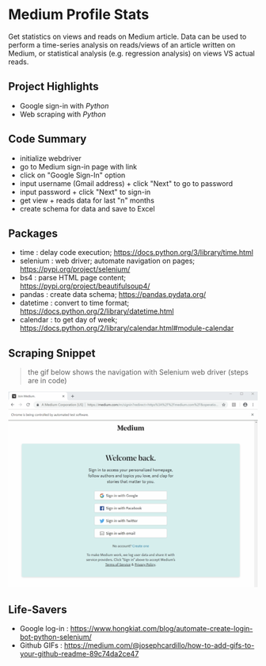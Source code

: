# Medium Profile Stats
Get statistics on views and reads on Medium article. Data can be used to perform a time-series analysis on reads/views of an article written on Medium, or statistical analysis (e.g. regression analysis) on views VS actual reads. 

## Project Highlights
- Google sign-in with *Python*
- Web scraping with *Python*

## Code Summary
- initialize webdriver
- go to Medium sign-in page with link
- click on "Google Sign-In" option
- input username (Gmail address) + click "Next" to go to password
- input password + click "Next" to sign-in
- get view + reads data for last "n" months
- create schema for data and save to Excel

## Packages
- time : delay code execution; https://docs.python.org/3/library/time.html
- selenium : web driver; automate navigation on pages; https://pypi.org/project/selenium/
- bs4 : parse HTML page content; https://pypi.org/project/beautifulsoup4/
- pandas : create data schema; https://pandas.pydata.org/
- datetime : convert to time format; https://docs.python.org/2/library/datetime.html
- calendar : to get day of week; https://docs.python.org/2/library/calendar.html#module-calendar

## Scraping Snippet
> the gif below shows the navigation with Selenium web driver (steps are in code)

![](mediumscraping.gif)

## Life-Savers
- Google log-in : https://www.hongkiat.com/blog/automate-create-login-bot-python-selenium/
- Github GIFs : https://medium.com/@josephcardillo/how-to-add-gifs-to-your-github-readme-89c74da2ce47
